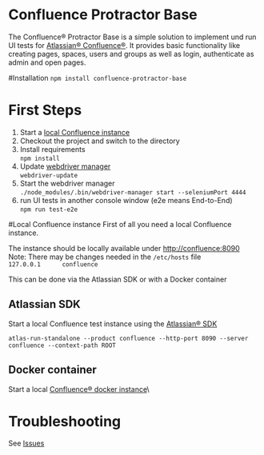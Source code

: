 # Confluence Protractor Base
The Confluence&reg; Protractor Base is a simple solution to implement und run UI tests for [Atlassian&reg; Confluence&reg;](https://www.atlassian.com/software/confluence).
It provides basic functionality like creating pages, spaces, users and groups as well as login, authenticate as admin and open pages.  

#Installation
`npm install confluence-protractor-base`

# First Steps
1. Start a [local Confluence instance](#localConf)
1. Checkout the project and switch to the directory
1. Install requirements\
 `npm install`
1. Update [webdriver manager](https://github.com/angular/webdriver-manager)\
 `webdriver-update`
1. Start the webdriver manager\
 `./node_modules/.bin/webdriver-manager start --seleniumPort 4444`
1. run UI tests in another console window (e2e means End-to-End)\
`npm run test-e2e`


#Local Confluence instance<a name="localConf"></a>
First of all you need a local Confluence instance. 

The instance should be locally available under <http://confluence:8090>\
Note: There may be changes needed in the `/etc/hosts` file\
`127.0.0.1      confluence`

This can be done via the Atlassian SDK or with a Docker container


## Atlassian SDK
Start a local Confluence test instance using the [Atlassian&reg; SDK](https://developer.atlassian.com/docs/getting-started/set-up-the-atlassian-plugin-sdk-and-build-a-project)

`atlas-run-standalone --product confluence --http-port 8090 --server confluence --context-path ROOT
`

## Docker container
Start a local [Confluence&reg; docker instance](https://hub.docker.com/r/atlassian/confluence-server/)\


# Troubleshooting
See [Issues](https://github.com/seibert-media/confluence-protractor-base/issues)
